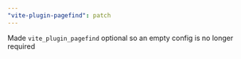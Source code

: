```yaml
---
"vite-plugin-pagefind": patch
---
```


Made `vite_plugin_pagefind` optional so an empty config is no longer required
